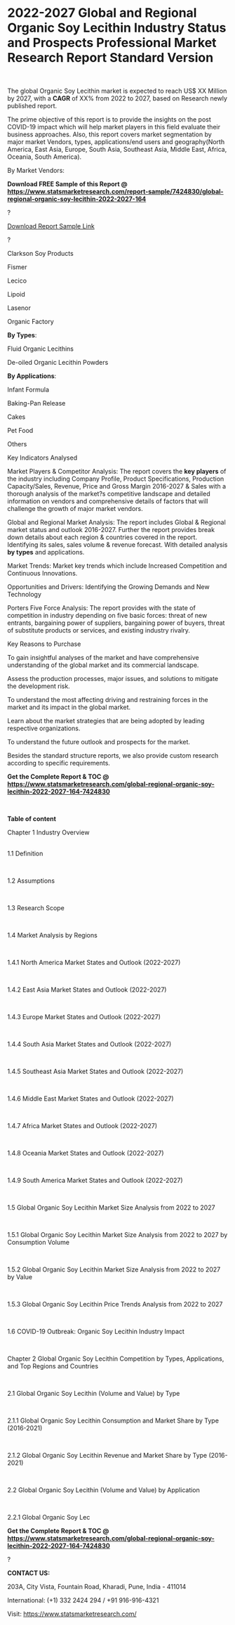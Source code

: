 <h1>2022-2027 Global and Regional Organic Soy Lecithin Industry Status and Prospects Professional Market Research Report Standard Version</h1><br/><p>The global Organic Soy Lecithin market is expected to reach US$ XX Million by 2027, with a <strong>CAGR</strong> of XX% from 2022 to 2027, based on Research newly published report.</p>
 
 
 
 <p>The prime objective of this report is to provide the insights on the post COVID-19 impact which will help market players in this field evaluate their business approaches. Also, this report covers market segmentation by major market Vendors, types, applications/end users and geography(North America, East Asia, Europe, South Asia, Southeast Asia, Middle East, Africa, Oceania, South America).</p>
 
 
 
 <p>By Market Vendors:</p>
 
 
 
 <div><b>Download FREE Sample of this Report @ <a href="https://www.statsmarketresearch.com/download-free-sample/7424830/global-regional-organic-soy-lecithin-2022-2027-164">https://www.statsmarketresearch.com/report-sample/7424830/global-regional-organic-soy-lecithin-2022-2027-164</a></b></div>
 
 
 
 <p>? </p>
 
 
 
 <p><a href="https://www.statsmarketresearch.com/download-free-sample/7424830/global-regional-organic-soy-lecithin-2022-2027-164">Download Report Sample Link</a></p>
 
 
 
 <p>? </p>
 
 
 
 <p>Clarkson Soy Products</p>
 
 
 
 <p>Fismer</p>
 
 
 
 <p>Lecico</p>
 
 
 
 <p>Lipoid</p>
 
 
 
 <p>Lasenor</p>
 
 
 
 <p>Organic Factory</p>
 
 
 
 <p><strong>By Types</strong>:</p>
 
 
 
 <p>Fluid Organic Lecithins</p>
 
 
 
 <p>De-oiled Organic Lecithin Powders</p>
 
 
 
 <p><strong><strong>By Applications</strong></strong>:</p>
 
 
 
 <p>Infant Formula</p>
 
 
 
 <p>Baking-Pan Release</p>
 
 
 
 <p>Cakes</p>
 
 
 
 <p>Pet Food</p>
 
 
 
 <p>Others</p>
 
 
 
 <p>Key Indicators Analysed</p>
 
 
 
 <p>Market Players & Competitor Analysis: The report covers the <strong>key players</strong> of the industry including Company Profile, Product Specifications, Production Capacity/Sales, Revenue, Price and Gross Margin 2016-2027 & Sales with a thorough analysis of the market?s competitive landscape and detailed information on vendors and comprehensive details of factors that will challenge the growth of major market vendors.</p>
 
 
 
 <p>Global and Regional Market Analysis: The report includes Global & Regional market status and outlook 2016-2027. Further the report provides break down details about each region & countries covered in the report. Identifying its sales, sales volume & revenue forecast. With detailed analysis <strong>by types</strong> and applications.</p>
 
 
 
 <p>Market Trends: Market key trends which include Increased Competition and Continuous Innovations.</p>
 
 
 
 <p>Opportunities and Drivers: Identifying the Growing Demands and New Technology</p>
 
 
 
 <p>Porters Five Force Analysis: The report provides with the state of competition in industry depending on five basic forces: threat of new entrants, bargaining power of suppliers, bargaining power of buyers, threat of substitute products or services, and existing industry rivalry.</p>
 
 
 
 <p>Key Reasons to Purchase</p>
 
 
 
 <p>To gain insightful analyses of the market and have comprehensive understanding of the global market and its commercial landscape.</p>
 
 
 
 <p>Assess the production processes, major issues, and solutions to mitigate the development risk.</p>
 
 
 
 <p>To understand the most affecting driving and restraining forces in the market and its impact in the global market.</p>
 
 
 
 <p>Learn about the market strategies that are being adopted by leading respective organizations.</p>
 
 
 
 <p>To understand the future outlook and prospects for the market.</p>
 
 
 
 <p>Besides the standard structure reports, we also provide custom research according to specific requirements.</p>
 
 
 
 <div><b>Get the Complete Report & TOC @ <a href="https://www.statsmarketresearch.com/global-regional-organic-soy-lecithin-2022-2027-164-7424830">https://www.statsmarketresearch.com/global-regional-organic-soy-lecithin-2022-2027-164-7424830</a></b></div>
 
 
 
 <p><br />
 
 <b>Table of content</b></p>
 
 
 
 <p>Chapter 1 Industry Overview<br />
 
 <br />
 
 1.1 Definition<br />
 
 <br />
 
 1.2 Assumptions<br />
 
 <br />
 
 1.3 Research Scope<br />
 
 <br />
 
 1.4 Market Analysis by Regions<br />
 
 <br />
 
 1.4.1 North America Market States and Outlook (2022-2027)<br />
 
 <br />
 
 1.4.2 East Asia Market States and Outlook (2022-2027)<br />
 
 <br />
 
 1.4.3 Europe Market States and Outlook (2022-2027)<br />
 
 <br />
 
 1.4.4 South Asia Market States and Outlook (2022-2027)<br />
 
 <br />
 
 1.4.5 Southeast Asia Market States and Outlook (2022-2027)<br />
 
 <br />
 
 1.4.6 Middle East Market States and Outlook (2022-2027)<br />
 
 <br />
 
 1.4.7 Africa Market States and Outlook (2022-2027)<br />
 
 <br />
 
 1.4.8 Oceania Market States and Outlook (2022-2027)<br />
 
 <br />
 
 1.4.9 South America Market States and Outlook (2022-2027)<br />
 
 <br />
 
 1.5 Global Organic Soy Lecithin Market Size Analysis from 2022 to 2027<br />
 
 <br />
 
 1.5.1 Global Organic Soy Lecithin Market Size Analysis from 2022 to 2027 by Consumption Volume<br />
 
 <br />
 
 1.5.2 Global Organic Soy Lecithin Market Size Analysis from 2022 to 2027 by Value<br />
 
 <br />
 
 1.5.3 Global Organic Soy Lecithin Price Trends Analysis from 2022 to 2027<br />
 
 <br />
 
 1.6 COVID-19 Outbreak: Organic Soy Lecithin Industry Impact<br />
 
 <br />
 
 Chapter 2 Global Organic Soy Lecithin Competition by Types, Applications, and Top Regions and Countries<br />
 
 <br />
 
 2.1 Global Organic Soy Lecithin (Volume and Value) by Type<br />
 
 <br />
 
 2.1.1 Global Organic Soy Lecithin Consumption and Market Share by Type (2016-2021)<br />
 
 <br />
 
 2.1.2 Global Organic Soy Lecithin Revenue and Market Share by Type (2016-2021)<br />
 
 <br />
 
 2.2 Global Organic Soy Lecithin (Volume and Value) by Application<br />
 
 <br />
 
 2.2.1 Global Organic Soy Lec</p>
 
 
 
 <div><b>Get the Complete Report & TOC @ <a href="https://www.statsmarketresearch.com/global-regional-organic-soy-lecithin-2022-2027-164-7424830">https://www.statsmarketresearch.com/global-regional-organic-soy-lecithin-2022-2027-164-7424830</a></b></div>
 
 
 
 <p>? </p>
 
 
 
 <p><b>CONTACT US:</b><br />
 
 203A, City Vista, Fountain Road, Kharadi, Pune, India - 411014<br />
 
 International: (+1) 332 2424 294 / +91 916-916-4321<br />
 
 Visit: <a href="https://www.statsmarketresearch.com/">https://www.statsmarketresearch.com/</a></p>